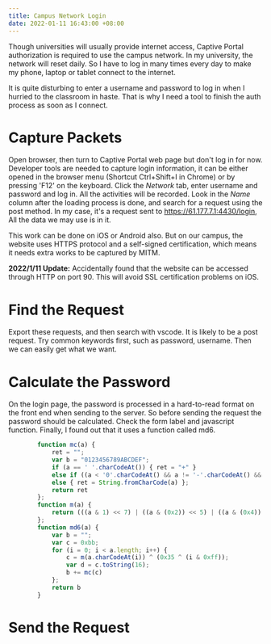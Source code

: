 ```yaml
---
title: Campus Network Login
date: 2022-01-11 16:43:00 +08:00
---
```


Though universities will usually provide internet access, Captive Portal authorization is required to use the campus network. In my university, the network will reset daily. So I have to log in many times every day to make my phone, laptop or tablet connect to the internet.

It is quite disturbing to enter a username and password to log in when I hurried to the classroom in haste. That is why I need a tool to finish the auth process as soon as I connect.

# Capture Packets

Open browser, then turn to Captive Portal web page but don't log in for now.  Developer tools are needed to capture login information, it can be either opened in the browser menu (Shortcut Ctrl\+Shift\+I in Chrome) or by pressing 'F12' on the keyboard. Click the *Network* tab, enter username and password and log in. All the activities will be recorded. Look in the *Name* column after the loading process is done, and search for a request using the post method. In my case, it's a request sent to https://61.177.7.1:4430/login, All the data we may use is in it.

This work can be done on iOS or Android also. But on our campus, the website uses HTTPS protocol and a self-signed certification, which means it needs extra works to be captured by MITM.

**2022/1/11 Update:**
Accidentally found that the website can be accessed through HTTP on port 90. This will avoid SSL certification problems on iOS.

# Find the Request

Export these requests, and then search with vscode. It is likely to be a post request. Try common keywords first, such as password, username. Then we can easily get what we want.

# Calculate the Password

On the login page, the password is processed in a hard-to-read format on the front end when sending to the server. So before sending the request the password should be calculated. Check the form label and javascript function. Finally, I found out that it uses a function called md6.
```javascript
        function mc(a) {
            ret = "";
            var b = "0123456789ABCDEF";
            if (a == ' '.charCodeAt()) { ret = "+" }
            else if ((a < '0'.charCodeAt() && a != '-'.charCodeAt() && a != '.'.charCodeAt()) || (a < 'A'.charCodeAt() && a > '9'.charCodeAt()) || (a > 'Z'.charCodeAt() && a < 'a'.charCodeAt() && a != '_'.charCodeAt()) || (a > 'z'.charCodeAt())) { ret = "%"; ret += b.charAt(a >> 4); ret += b.charAt(a & 15) }
            else { ret = String.fromCharCode(a) };
            return ret
        };
        function m(a) {
            return (((a & 1) << 7) | ((a & (0x2)) << 5) | ((a & (0x4)) << 3) | ((a & (0x8)) << 1) | ((a & (0x10)) >> 1) | ((a & (0x20)) >> 3) | ((a & (0x40)) >> 5) | ((a & (0x80)) >> 7))
        };
        function md6(a) {
            var b = "";
            var c = 0xbb;
            for (i = 0; i < a.length; i++) {
                c = m(a.charCodeAt(i)) ^ (0x35 ^ (i & 0xff));
                var d = c.toString(16);
                b += mc(c)
            };
            return b
        }
```

# Send the Request